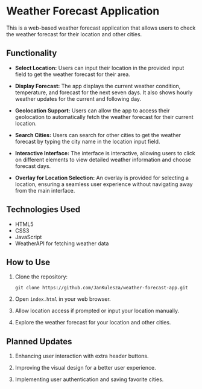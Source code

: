 # Weather Forecast Application

This is a web-based weather forecast application that allows users to check the weather forecast for their location and other cities.

## Functionality

- **Select Location:** Users can input their location in the provided input field to get the weather forecast for their area.
  
- **Display Forecast:** The app displays the current weather condition, temperature, and forecast for the next seven days. It also shows hourly weather updates for the current and following day.
  
- **Geolocation Support:** Users can allow the app to access their geolocation to automatically fetch the weather forecast for their current location.
  
- **Search Cities:** Users can search for other cities to get the weather forecast by typing the city name in the location input field.
  
- **Interactive Interface:** The interface is interactive, allowing users to click on different elements to view detailed weather information and choose forecast days.
  
- **Overlay for Location Selection:** An overlay is provided for selecting a location, ensuring a seamless user experience without navigating away from the main interface.

## Technologies Used

- HTML5
- CSS3
- JavaScript
- WeatherAPI for fetching weather data

## How to Use

1. Clone the repository:
    ```
    git clone https://github.com/JanKulesza/weather-forecast-app.git
    ```

2. Open `index.html` in your web browser.

3. Allow location access if prompted or input your location manually.

4. Explore the weather forecast for your location and other cities.

## Planned Updates

1. Enhancing user interaction with extra header buttons.
   
2. Improving the visual design for a better user experience.
   
3. Implementing user authentication and saving favorite cities.
